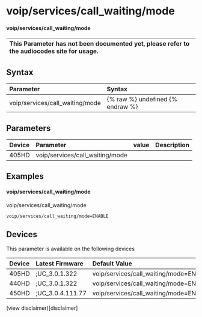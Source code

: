 ﻿---
description: voip/services/call_waiting/mode
search:
    keywords: ['voip','services','call_waiting','mode']
---

# voip/services/call_waiting/mode

#### voip/services/call_waiting/mode


| This Parameter has not been documented yet, please refer to the audiocodes site for usage.  |
| :--- |

## Syntax
| Parameter | Syntax |
| :--- | :--- |
|voip/services/call_waiting/mode | {% raw %} undefined {% endraw %} |

## Parameters
|Device|Parameter|value|Description|
|:---|:---|:---|:---|
| 405HD | voip/services/call_waiting/mode |  |  |

## Examples
#### voip/services/call_waiting/mode

voip/services/call_waiting/mode

```
voip/services/call_waiting/mode=ENABLE
```

## Devices
This parameter is available on the following devices

| Device | Latest Firmware | Default Value |
|:---|:---|:---|
| 405HD | ;UC_3.0.1.322 | voip/services/call_waiting/mode=ENABLE 
| 440HD | ;UC_3.0.1.322 | voip/services/call_waiting/mode=ENABLE 
| 450HD | ;UC_3.0.4.111.77 | voip/services/call_waiting/mode=ENABLE 

(view disclaimer)[disclaimer]
